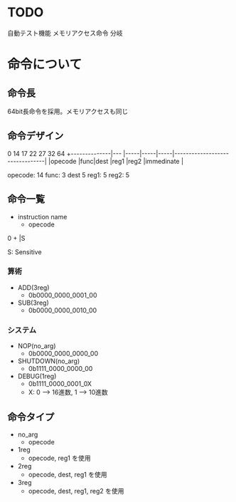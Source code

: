 # TODO

自動テスト機能
メモリアクセス命令
分岐

# 命令について

## 命令長
64bit長命令を採用。メモリアクセスも同じ

## 命令デザイン

0             14   17    22    27    32                               64
+--------------|--- |-----|-----|-----|--------------------------------|
|opecode       |func|dest |reg1 |reg2 |immedinate                      |

opecode: 14
func: 3
dest 5
reg1: 5
reg2: 5


## 命令一覧

- instruction name
  - opecode

0
+
|S


S: Sensitive 

### 算術
- ADD(3reg)
  - 0b0000_0000_0001_00
- SUB(3reg)
  - 0b0000_0000_0010_00

### システム
- NOP(no_arg)
  - 0b0000_0000_0000_00
- SHUTDOWN(no_arg)
  - 0b1111_0000_0000_00
- DEBUG(1reg)
  - 0b1111_0000_0001_0X
  - X: 0 --> 16進数, 1 --> 10進数

## 命令タイプ

- no_arg
  - opecode
- 1reg
  - opecode, reg1 を使用
- 2reg
  - opecode, dest, reg1 を使用
- 3reg
  - opecode, dest, reg1, reg2 を使用
